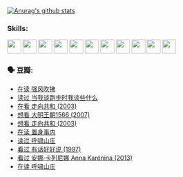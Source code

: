 
[![Anurag's github stats](https://github-readme-stats.vercel.app/api?username=w940853815)](https://github.com/anuraghazra/github-readme-stats)

### Skills:

<code><img height="32" src="https://cdn.jsdelivr.net/npm/simple-icons@v5/icons/python.svg"></code>
<code><img height="32" src="https://cdn.jsdelivr.net/npm/simple-icons@v5/icons/javascript.svg"></code>
<code><img height="32" src="https://cdn.jsdelivr.net/npm/simple-icons@v5/icons/django.svg"></code>
<code><img height="32" src="https://cdn.jsdelivr.net/npm/simple-icons@v5/icons/flask.svg"></code>
<code><img height="32" src="https://cdn.jsdelivr.net/npm/simple-icons@v5/icons/vuetify.svg"></code>
<code><img height="32" src="https://cdn.jsdelivr.net/npm/simple-icons@v5/icons/git.svg"></code>
<code><img height="32" src="https://cdn.jsdelivr.net/npm/simple-icons@v5/icons/docker.svg"></code>
<code><img height="32" src="https://cdn.jsdelivr.net/npm/simple-icons@v5/icons/postgresql.svg"></code>
<code><img height="32" src="https://cdn.jsdelivr.net/npm/simple-icons@v5/icons/elasticsearch.svg"></code>
<code><img height="32" src="https://cdn.jsdelivr.net/npm/simple-icons@v5/icons/macos.svg"></code>
<code><img height="32" src="https://cdn.jsdelivr.net/npm/simple-icons@v5/icons/linux.svg"></code>

### 🗣 豆瓣:

<!-- DOUBAN-ACTIVITIES:START -->
- [在读 强风吹拂](https://www.douban.com/people/136069238/status/3725395475/?_i=42294594)
- [读过 当我谈跑步时我谈些什么](https://www.douban.com/people/136069238/status/3715422296/?_i=42294594)
- [在看 走向共和‎ (2003)](https://www.douban.com/people/136069238/status/3711470443/?_i=42294594)
- [想看 大明王朝1566‎ (2007)](https://www.douban.com/people/136069238/status/3710980213/?_i=42294594)
- [想看 走向共和‎ (2003)](https://www.douban.com/people/136069238/status/3710980002/?_i=42294594)
- [在读 置身事内](https://www.douban.com/people/136069238/status/3710472151/?_i=42294594)
- [读过 呼啸山庄](https://www.douban.com/people/136069238/status/3710470617/?_i=42294594)
- [看过 有话好好说‎ (1997)](https://www.douban.com/people/136069238/status/3709833172/?_i=42294594)
- [看过 安娜·卡列尼娜 Anna Karénina‎ (2013)](https://www.douban.com/people/136069238/status/3708942010/?_i=42294594)
- [在读 呼啸山庄](https://www.douban.com/people/136069238/status/3701626992/?_i=42294594)
<!-- DOUBAN-ACTIVITIES:END -->
<!--
**w940853815/w940853815** is a ✨ _special_ ✨ repository because its `README.md` (this file) appears on your GitHub profile.

Here are some ideas to get you started:

- 🔭 I’m currently working on ...
- 🌱 I’m currently learning ...
- 👯 I’m looking to collaborate on ...
- 🤔 I’m looking for help with ...
- 💬 Ask me about ...
- 📫 How to reach me: ...
- 😄 Pronouns: ...
- ⚡ Fun fact: ...
-->
